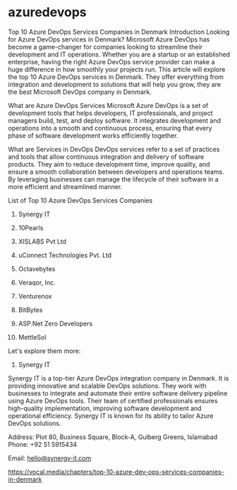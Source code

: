 # azuredevops
Top 10 Azure DevOps Services Companies in Denmark
Introduction
Looking for Azure DevOps services in Denmark? Microsoft Azure DevOps has become a game-changer for companies looking to streamline their development and IT operations. Whether you are a startup or an established enterprise, having the right Azure DevOps service provider can make a huge difference in how smoothly your projects run. This article will explore the top 10 Azure DevOps services in Denmark. They offer everything from integration and development to solutions that will help you grow, they are the best Microsoft DevOps company in Denmark.

What are Azure DevOps Services
Microsoft Azure DevOps is a set of development tools that helps developers, IT professionals, and project managers build, test, and deploy software. It integrates development and operations into a smooth and continuous process, ensuring that every phase of software development works efficiently together.

What are Services in DevOps
DevOps services refer to a set of practices and tools that allow continuous integration and delivery of software products. They aim to reduce development time, improve quality, and ensure a smooth collaboration between developers and operations teams. By leveraging businesses can manage the lifecycle of their software in a more efficient and streamlined manner.

List of Top 10 Azure DevOps Services Companies
1. Synergy IT

2. 10Pearls

3. XISLABS Pvt Ltd

4. uConnect Technologies Pvt. Ltd

5. Octavebytes

6. Veraqor, Inc.

7. Venturenox

8. BitBytes

9. ASP.Net Zero Developers

10. MettleSol

Let's explore them more:

1. Synergy IT

Synergy IT is a top-tier Azure DevOps integration company in Denmark. It is providing innovative and scalable DevOps solutions. They work with businesses to integrate and automate their entire software delivery pipeline using Azure DevOps tools. Their team of certified professionals ensures high-quality implementation, improving software development and operational efficiency. Synergy IT is known for its ability to tailor Azure DevOps solutions.

Address: Plot 80, Business Square, Block-A, Gulberg Greens, Islamabad
Phone: +92 51 5915434

Email: hello@synergy-it.com

https://vocal.media/chapters/top-10-azure-dev-ops-services-companies-in-denmark
